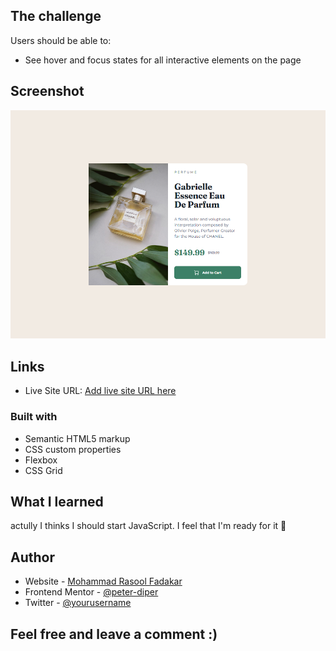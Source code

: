 ## The challenge

Users should be able to:

- See hover and focus states for all interactive elements on the page

## Screenshot

![](./preview.png)



## Links

- Live Site URL: [Add live site URL here]()



### Built with

- Semantic HTML5 markup
- CSS custom properties
- Flexbox
- CSS Grid


## What I learned
actully I thinks I should start JavaScript.
I feel that I'm ready for it 💪




## Author

- Website - [Mohammad Rasool Fadakar](https://rasoolfada.ir)
- Frontend Mentor - [@peter-diper](https://www.frontendmentor.io/profile/peter-diper)
- Twitter - [@yourusername](https://www.twitter.com/yourusername)

## Feel free and leave a comment :)